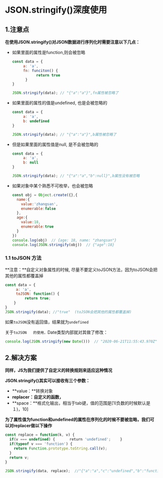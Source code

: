 # JSON.stringify()深度使用

## 1.注意点

**在使用JSON.stringify()对JSON数据进行序列化时需要注意以下几点：**

- 如果里面的属性是function,则会被忽略

    ```js
    const data = {
         a: 'a',
         fn: funciton() {
               return true   
          }   
    }

    JSON.stringify(data); // "{"a":"a"}",fn属性被忽略了
    ```

- 如果里面的属性的值是undefined, 也是会被忽略的

    ```js
    const data = {
         a: 'a',
         b: undefined
    }

    JSON.stringify(data); // "{"a":"a"}",b属性被忽略了
    ```

- 但是如果里面的属性值是null, 是不会被忽略的

    ```js
    const data = {
         a: 'a',
         b: null
    }

    JSON.stringify(data); // "{"a":"a","b":null}",b属性没有被忽略
    ```
    
- 如果对象中某个熟悉不可枚举，也会被忽略

    ```js
    const obj = Object.create({},{
      name:{
        value:'zhangsan',
        enumerable:false
      },
      age:{
        value:18,
        enumerable:true
      }
    })
    console.log(obj)  // {age: 18, name: "zhangsan"}
    console.log(JSON.stringify(obj))  // {"age":18}
    ```

    

### 1.1 toJSON 方法

**注意：**自定义对象属性的时候, 尽量不要定义toJSON方法，因为toJSON会把其他的属性都覆盖掉

```js
const data = {
     a: 'a',
     toJSON: function() {
         return true;
    }
}
JSON.stringify(data); //"true"  (toJSON会把其他的属性都覆盖掉)
```

如果`toJSON`没有返回值，结果就为`undefined`

关于`toJSON	的使用，`Date类型内部就对其做了修改：

```js
console.log(JSON.stringify(new Date()))  // "2020-06-21T11:55:43.970Z"
```



## 2.解决方案

**同样，JS为我们提供了自定义的转换规则来适应这种情况**

**JSON.stringify()其实可以接收有三个参数：**

- **value：**转换对象
- **replacer：自定义的函数，**
- **space：**格式化输出，相当于tab键，值的范围是[1(负数的时候默认是１)，10]

**为了属性值为function和undefined的属性在序列化的时候不要被忽略，我们可以对replacer做以下操作**

```js
const replace = function(k, v) {
  if(v === undefined) {　　　　return 'undefined';　　 }
  if(typeof v === 'function') {
    return Function.prototype.toString.call(v);
  }
  return v;
}

JSON.stringify(data, replace);  //"{"a":"a","c":"undefined","b":"function () {\n         return true;\n    }"}"
```
